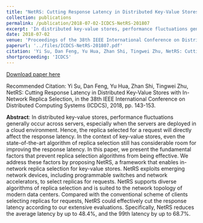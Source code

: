 ```yaml
---
title: "NetRS: Cutting Response Latency in Distributed Key-Value Stores with In-Network Replica Selection"
collection: publications
permalink: /publication/2018-07-02-ICDCS-NetRS-201807
excerpt: 'In distributed key-value stores, performance fluctuations generally occur across servers, especially when the servers are deployed in a cloud environment. Hence, the replica selected for a request will directly affect the response latency. In the context of key-value stores, even the state-of-the-art algorithm of replica selection still has considerable room for improving the response latency. In this paper, we present the fundamental factors that prevent replica selection algorithms from being effective. We address these factors by proposing NetRS, a framework that enables in-network replica selection for key-value stores. NetRS exploits emerging network devices, including programmable switches and network accelerators, to select replicas for requests. NetRS supports diverse algorithms of replica selection and is suited to the network topology of modern data centers. Compared with the conventional scheme of clients selecting replicas for requests, NetRS could effectively cut the response latency according to our extensive evaluations. Specifically, NetRS reduces the average latency by up to 48.4%, and the 99th latency by up to 68.7%.'
date: 2018-07-02
venue: 'Proceedings of the 38th IEEE International Conference on Distributed Computing Systems (ICDCS)'
paperurl: '../files/ICDCS-NetRS-201807.pdf'
citation: 'Yi Su, Dan Feng, Yu Hua, Zhan Shi, Tingwei Zhu, NetRS: Cutting Response Latency in Distributed Key-Value Stores with In-Network Replica Selection, in the 38th IEEE International Conference on Distributed Computing Systems (ICDCS), 2018, pp. 143-153.'
shortproceeding: 'ICDCS'
---
```


<a href='../files/ICDCS-NetRS-201807.pdf'>Download paper here</a>

Recommended Citation: 
Yi Su, Dan Feng, Yu Hua, Zhan Shi, Tingwei Zhu, NetRS: Cutting Response Latency in Distributed Key-Value Stores with In-Network Replica Selection, in the 38th IEEE International Conference on Distributed Computing Systems (ICDCS), 2018, pp. 143-153.

__Abstract__:
In distributed key-value stores, performance fluctuations generally occur across servers, especially when the servers are deployed in a cloud environment. Hence, the replica selected for a request will directly affect the response latency. In the context of key-value stores, even the state-of-the-art algorithm of replica selection still has considerable room for improving the response latency. In this paper, we present the fundamental factors that prevent replica selection algorithms from being effective. We address these factors by proposing NetRS, a framework that enables in-network replica selection for key-value stores. NetRS exploits emerging network devices, including programmable switches and network accelerators, to select replicas for requests. NetRS supports diverse algorithms of replica selection and is suited to the network topology of modern data centers. Compared with the conventional scheme of clients selecting replicas for requests, NetRS could effectively cut the response latency according to our extensive evaluations. Specifically, NetRS reduces the average latency by up to 48.4%, and the 99th latency by up to 68.7%.
